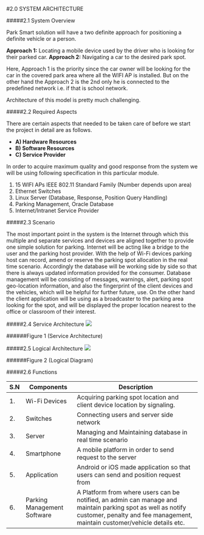#2.0 SYSTEM ARCHITECTURE

#####2.1 System Overview

Park Smart solution will have a two definite approach for positioning a definite vehicle or a person.

   <b>Approach 1:</b> Locating a mobile device used by the driver who is looking for their parked car.
   <b>Approach 2:</b> Navigating a car to the desired park spot.

 Here, Approach 1 is the priority since the car owner will be looking for the car in the covered park area where all the WIFI AP is installed. But on the other hand the Approach 2 is the 2nd only he is connected to the predefined network i.e. if that is school network.

Architecture of this model is pretty much challenging. 

#####2.2 Required Aspects

There are certain aspects that needed to be taken care of before we start the project in detail are as follows.
<ul>
  <li><b>A) Hardware Resources</b></li> 

 <li><b>B) Software Resources</b></li>

 <li><b>C) Service Provider</b></li>
</ul>
In order to acquire maximum quality and good response from the system we will be using following specification in this particular module.
<ol>
 <li>15 WIFI APs IEEE 802.11 Standard Family (Number depends upon area)</li>

 <li> Ethernet Switches</li>

 <li> Linux Server (Database, Response, Position Query Handling) </li>

<li> Parking Management, Oracle Database</li>

<li>Internet/Intranet Service Provider</li>
</ol>
#####2.3 Scenario

The most important point in the system is the Internet through which this multiple and separate services and devices are aligned together to provide one simple solution for parking.
Internet will be acting like a bridge to the user and the parking host provider.
With the help of Wi-Fi devices parking host can record, amend or reserve the parking spot allocation in the real time scenario. Accordingly the database will be working side by side so that there is always updated information provided for the consumer. Database management will be consisting of messages, warnings, alert, parking spot geo-location information, and also the fingerprint of the client devices and the vehicles, which will be helpful for further future, use. 
On the other hand the client application will be using as a broadcaster to the parking area looking for the spot, and will be displayed the proper location nearest to the office or classroom of their interest.

#####2.4 Service Architecture
![](http://users.metropolia.fi/~guyw/SWE/pic1.png)

######Figure 1 (Service Architecture)

#####2.5 Logical Architecture
![](http://users.metropolia.fi/~guyw/SWE/pic2.png)


######Figure 2 (Logical Diagram)

#####2.6 Functions


| S.N      | Components           | Description  |
| ------------- |-------------| -----|
| 1.     | Wi-Fi Devices    |  Acquiring parking spot location and client device location by signaling.|
| 2.      | Switches     |  Connecting users and server side network |
| 3. | Server     |  Managing and Maintaining database in real time scenario  |
| 4.     | Smartphone | A mobile platform in order to send request to the server|
| 5.      | Application| Android or iOS made application so that users can send and position request from |
| 6. | Parking Management Software | A Platform from where users can be notified, an admin can manage and maintain parking spot as well as notify customer, penalty and fee management, maintain customer/vehicle details etc.  |
